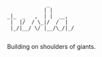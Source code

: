 ```
             _
            | |
_|_  _   ,  | |  __,
 |  |/  / \_|/  /  |
 |_/|__/ \/ |__/\_/|_/
 
```
Building on shoulders of giants.
